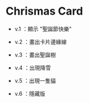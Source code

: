 # Chrismas Card

* v.1 ：顯示 "聖誕節快樂"

* v.2 ：畫出卡片邊緣線

* v.3 ：畫出聖誕樹

* v.4 ：出現降雪

* v.5 ：出現一隻貓

* v.6 ：隱藏版